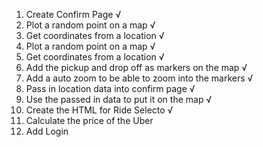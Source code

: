 1. Create Confirm Page √
2. Plot a random point on a map √
3. Get coordinates from a location √
4. Plot a random point on a map √
5. Get coordinates from a location √ 
6. Add the pickup and drop off as markers on the map √
7. Add a auto zoom to be able to zoom into the markers √
8. Pass in location data into confirm page √
9. Use the passed in data to put it on the map √
10. Create the HTML for Ride Selecto √
11. Calculate the price of the Uber 
12. Add Login